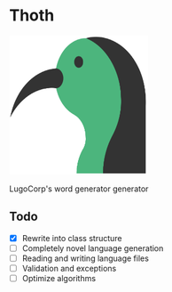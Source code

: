 # Thoth
<img src="thoth.svg" width="250" height="250"/>

LugoCorp's word generator generator

## Todo
- [x] Rewrite into class structure
- [ ] Completely novel language generation
- [ ] Reading and writing language files
- [ ] Validation and exceptions
- [ ] Optimize algorithms
